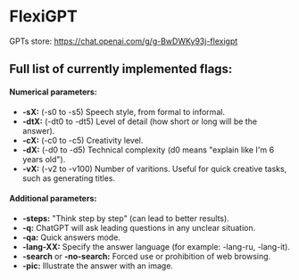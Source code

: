 # FlexiGPT

GPTs store: https://chat.openai.com/g/g-BwDWKy93j-flexigpt


## Full list of currently implemented flags:

#### Numerical parameters:

* **-sX:**  (-s0 to -s5) Speech style, from formal to informal.  
* **-dtX:** (-dt0 to -dt5) Level of detail (how short or long will be the answer).  
* **-cX:** (-c0 to -c5) Creativity level.  
* **-dX:** (-d0 to -d5) Technical complexity (d0 means "explain like I'm 6 years old").  
* **-vX:** (-v2 to -v100) Number of varitions. Useful for quick creative tasks, such as generating titles.  

#### Additional parameters:
* **-steps:** "Think step by step" (can lead to better results).
* **-q:** ChatGPT will ask leading questions in any unclear situation.
* **-qa:** Quick answers mode.
* **-lang-XX:** Specify the answer language (for example: -lang-ru, -lang-it).
* **-search** or **-no-search:** Forced use or prohibition of web browsing.
* **-pic:** Illustrate the answer with an image.  
